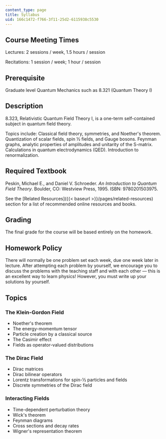 ```yaml
---
content_type: page
title: Syllabus
uid: 166c1472-f766-3f11-25d2-6115938c5530
---
```


Course Meeting Times
--------------------

Lectures: 2 sessions / week, 1.5 hours / session

Recitations: 1 session / week; 1 hour / session

Prerequisite
------------

Graduate level Quantum Mechanics such as 8.321 (Quantum Theory I)

Description
-----------

8.323, Relativistic Quantum Field Theory I, is a one-term self-contained subject in quantum field theory.

Topics include: Classical field theory, symmetries, and Noether's theorem. Quantization of scalar fields, spin ½ fields, and Gauge bosons. Feynman graphs, analytic properties of amplitudes and unitarity of the S-matrix. Calculations in quantum electrodynamics (QED). Introduction to renormalization.

Required Textbook
-----------------

Peskin, Michael E., and Daniel V. Schroeder. _An Introduction to Quantum Field Theory_. Boulder, CO: Westview Press, 1995. ISBN: 9780201503975.

See the [Related Resources]({{< baseurl >}}/pages/related-resources) section for a list of recommended online resources and books.

Grading
-------

The final grade for the course will be based entirely on the homework.

Homework Policy
---------------

There will normally be one problem set each week, due one week later in lecture. After attempting each problem by yourself, we encourage you to discuss the problems with the teaching staff and with each other — this is an excellent way to learn physics! However, you must write up your solutions by yourself.

Topics
------

### The Klein-Gordon Field

*   Noether's theorem
*   The energy-momentum tensor
*   Particle creation by a classical source
*   The Casimir effect
*   Fields as operator-valued distributions

### The Dirac Field

*   Dirac matrices
*   Dirac bilinear operators
*   Lorentz transformations for spin-½ particles and fields
*   Discrete symmetries of the Dirac field

### Interacting Fields

*   Time-dependent perturbation theory
*   Wick's theorem
*   Feynman diagrams
*   Cross sections and decay rates
*   Wigner's representation theorem